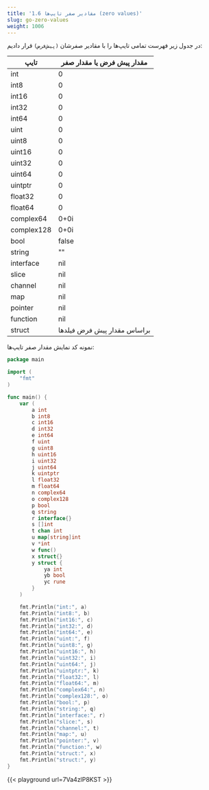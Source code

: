 ```yaml
---
title: '1.6 مقادیر صفر تایپ‌ها (zero values)'
slug: go-zero-values
weight: 1006
---
```


در جدول زیر فهرست تمامی تایپ‌ها را با مقادیر صفرشان `(پیش‌فرض)` قرار دادیم:

| تایپ  |   مقدار پیش فرض یا مقدار صفر           | 
|-----------|--------|
| int   | 0 |
| int8     | 0 |
| int16     | 0 |
| int32     |  0 |
| int64     |  0 |
| uint     | 0 |
| uint8     |  0 |
| uint16     |  0 |
| uint32     |  0 |
| uint64     |  0 |
| uintptr     | 0 |
| float32     |  0 |
| float64     |  0 |
| complex64     |  0+0i |
| complex128     | 0+0i |
| bool     |  false |
| string     |  "" |
| interface     |  nil |
| slice     |  nil |
| channel     |  nil |
| map     |  nil |
| pointer     |  nil |
| function     |  nil |
| struct     |  براساس مقدار پیش فرض فیلدها| 


نمونه کد نمایش مقدار صفر تایپ‌ها: 

```go
package main

import (
	"fmt"
)

func main() {
	var (
		a int
		b int8
		c int16
		d int32
		e int64
		f uint
		g uint8
		h uint16
		i uint32
		j uint64
		k uintptr
		l float32
		m float64
		n complex64
		o complex128
		p bool
		q string
		r interface{}
		s []int
		t chan int
		u map[string]int
		v *int
		w func()
		x struct{}
		y struct {
			ya int
			yb bool
			yc rune
		}
	)

	fmt.Println("int:", a)
	fmt.Println("int8:", b)
	fmt.Println("int16:", c)
	fmt.Println("int32:", d)
	fmt.Println("int64:", e)
	fmt.Println("uint:", f)
	fmt.Println("uint8:", g)
	fmt.Println("uint16:", h)
	fmt.Println("uint32:", i)
	fmt.Println("uint64:", j)
	fmt.Println("uintptr:", k)
	fmt.Println("float32:", l)
	fmt.Println("float64:", m)
	fmt.Println("complex64:", n)
	fmt.Println("complex128:", o)
	fmt.Println("bool:", p)
	fmt.Println("string:", q)
	fmt.Println("interface:", r)
	fmt.Println("slice:", s)
	fmt.Println("channel:", t)
	fmt.Println("map:", u)
	fmt.Println("pointer:", v)
	fmt.Println("function:", w)
	fmt.Println("struct:", x)
	fmt.Println("struct:", y)
}

```


{{< playground url=7Va4zlP8KST >}}